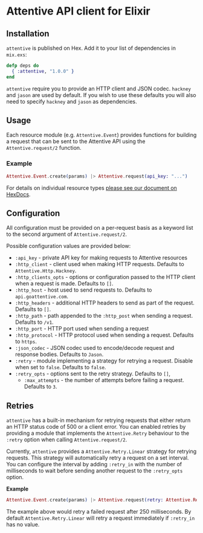 # Attentive API client for Elixir

## Installation

`attentive` is published on Hex. Add it to your list of dependencies in `mix.exs`:

```elixir
defp deps do
  { :attentive, "1.0.0" }
end
```

`attentive` require you to provide an HTTP client and JSON codec. `hackney` and
`jason` are used by default. If you wish to use these defaults you will also
need to specify `hackney` and `jason` as dependencies.

## Usage

Each resource module (e.g. `Attentive.Event`) provides functions for building
a request that can be sent to the Attentive API using the
`Attentive.request/2` function.

### Example

```elixir
Attentive.Event.create(params) |> Attentive.request(api_key: "...")
```

For details on individual resource types [please see our document on HexDocs](https://hexdocs.pm/attentive/1.0.0/api-reference.html).

## Configuration

All configuration must be provided on a per-request basis as a keyword list to
the second argument of `Attentive.request/2`.

Possible configuration values are provided below:

* `:api_key` - private API key for making requests to Attentive resources
* `:http_client` - client used when making HTTP requests. Defaults to
  `Attentive.Http.Hackney`.
* `:http_clients_opts` - options or configuration passed to the HTTP client when
  a request is made. Defaults to `[]`.
* `:http_host` - host used to send requests to. Defaults to `api.goattentive.com`.
* `:http_headers` - additional HTTP headers to send as part of the request.
  Defaults to `[]`.
* `:http_path` - path appended to the `:http_post` when sending a request.
  Defaults to `/v1`.
* `:http_port` - HTTP port used when sending a request
* `:http_protocol` - HTTP protocol used when sending a request. Defaults to
  `https`.
* `:json_codec` - JSON codec used to encode/decode request and response bodies.
  Defaults to `Jason`.
* `:retry` - module implementing a strategy for retrying a request.
  Disable when set to `false`. Defaults to `false`.
* `:retry_opts` - options sent to the retry strategy. Defaults to `[]`,
    * `:max_attempts` - the number of attempts before failing a request.
      Defaults to `3`.

## Retries

`attentive` has a built-in mechanism for retrying requests that either return an
HTTP status code of 500 or a client error. You can enabled retries by providing
a module that implements the `Attentive.Retry` behaviour to the `:retry` option
when calling `Attentive.request/2`.

Currently, `attentive` provides a `Attentive.Retry.Linear` strategy for retrying
requests. This strategy will automatically retry a request on a set interval.
You can configure the interval by adding `:retry_in` with the number
of milliseconds to wait before sending another request to the `:retry_opts`
option.

**Example**

```elixir
Attentive.Event.create(params) |> Attentive.request(retry: Attentive.Retry.Linear, retry_opts: [retry_in: 250])
```

The example above would retry a failed request after 250 milliseconds. By
default `Attentive.Retry.Linear` will retry a request immediately if `:retry_in`
has no value.
